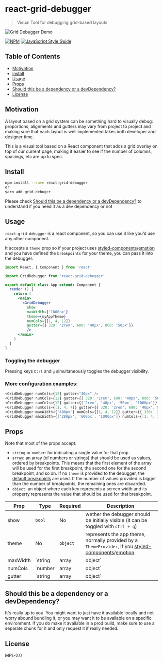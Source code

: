 # react-grid-debugger

> Visual Tool for debugging grid-based layouts

![Grid Debugger Demo](./grid.gif)

[![NPM](https://img.shields.io/npm/v/react-grid-debugger.svg)](https://www.npmjs.com/package/react-grid-debugger) [![JavaScript Style Guide](https://img.shields.io/badge/code_style-standard-brightgreen.svg)](https://standardjs.com)

## Table of Contents

- [Motivation](#motivation)
- [Install](#install)
- [Usage](#usage)
- [Props](#props)
- [Should this be a dependency or a devDependency?](#should-this-be-a-dependency-or-a-devdependency?)
- [License](#license)


## Motivation
A layout based on a grid system can be something hard to visually debug: proportions, alignments and gutters may vary from project to project and making sure that each layout is well implemented takes both developer and designer time.

This is a visual tool based on a React component that adds a grid overlay on top of our current page, making it easier to see if the number of columns, spacings, etc are up to spec.


## Install

```bash
npm install --save react-grid-debugger
or
yarn add grid-debuger
```

Please check [Should this be a dependency or a devDependency?](#should-this-be-a-dependency-or-a-devdependency?) to understand if you need it as a dev dependency or not

## Usage

`react-grid-debugger` is a react component, so you can use it like you'd use any other component.

It accepts a `theme` prop so if your project uses [styled-components](https://github.com/styled-components/styled-components)/[emotion](https://github.com/emotion-js/emotion) and you have defined the `breakpoints` for your theme, you can pass it into the debugger.

```jsx
import React, { Component } from 'react'

import GridDebugger from 'react-grid-debugger'

export default class App extends Component {
  render () {
    return (
      <main> 
        <GridDebugger 
          show
          maxWidth={'1000px'} 
          theme={myAppTheme}
          numCols={[1, 4, 12]} 
          gutter={{ 320: '2rem', 680: '40px', 800: '50px'}} 
          />
      </main>
    )
  }
}
```

### Toggling the debugger
Pressing keys `Ctrl` and `g` simultaneously toggles the debugger visibility.

### More configuration examples:
```js
<GridDebugger numCols={12} gutter="40px" />
<GridDebugger numCols={12} gutter={{ 320: '2rem', 680: '40px', 800: '50px'}} />
<GridDebugger numCols={12} gutter={['2rem', '40px', '50px', '1000px']} />
<GridDebugger numCols={[1, 4, 7]} gutter={{ 320: '2rem', 680: '40px', 800: '50px'}} />
<GridDebugger maxWidth={'400px'} numCols={[1, 4, 12]} gutter={{ 320: '2rem', 680: '40px', 800: '50px'}} />
<GridDebugger maxWidth={['280px', '600px', '1000px']} numCols={[1, 4, 12]} gutter={{ 320: '2rem', 680: '40px', 800: '50px'}} />
```

## Props

Note that most of the props accept:
- `string` or `number`: for indicating a single value for that prop.
- `array`: an array (of numbers or strings) that should be used as values, ordered by breakpoints. This means that the first element of the array will be used for the first breakpoint, the second one for the second breakpoint, and so on. If no `theme` is provided to the debugger, the [default breakpoints](./src/defaultBreakpoints.js) are used. If the number of values provided is bigger than the number of breakpoints, the remaining ones are discarded.
- `object`: an object where each key represents a screen width and its property represents the value that should be used for that breakpoint.

| Prop | Type | Required |Description |
|------|----------|------|-------------|
| show | `bool` | No | wether the debugger should be initially visible (it can be toggled with `ctrl + g`) |
| theme |  No | `object` | represents the app theme, normally provided by a `ThemeProvider`, if you [styled-components](https://github.com/styled-components/styled-components)/[emotion](https://github.com/emotion-js/emotion) |
| maxWidth | `string | array | object` | No  | grid maximum width |
| numCols | `number | array | object`  | Yes | number of columns |
| gutter | `string | array | object` | Yes | gutter size |


## Should this be a dependency or a devDependency?

It's really up to you. You might want to just have it available locally and not worry abound bundling it, or you may want it to be available on a specific environment. If you do make it available in a prod build, make sure to use a separate chunk for it and only request it if really needed.

## License

MPL-2.0
